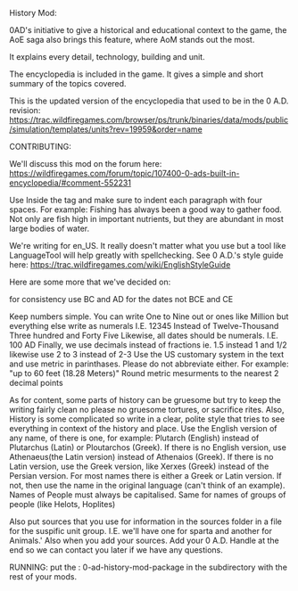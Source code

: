 History Mod:

0AD's initiative to give a historical and educational context to the game, the AoE saga also brings this feature, where AoM stands out the most.

It explains every detail, technology, building and unit.

The encyclopedia is included in the game. It gives a simple and short summary of the topics covered.

This is the updated version of the encyclopedia that used to be in the 0 A.D. revision: https://trac.wildfiregames.com/browser/ps/trunk/binaries/data/mods/public/simulation/templates/units?rev=19959&order=name

CONTRIBUTING:

We'll discuss this mod on the forum here:  
https://wildfiregames.com/forum/topic/107400-0-ads-built-in-encyclopedia/#comment-552231

Use <History> </History> Inside the <Identity> tag and make sure to indent each paragraph with four spaces. For example:
  <History>
      Fishing has always been a good way to gather food. Not only are fish high in important nutrients, but they are abundant in most large bodies of water.
  </History>

We're writing for en_US. It really doesn't matter what you use but a tool like LanguageTool will help greatly with spellchecking. See 0 A.D.'s style guide here: https://trac.wildfiregames.com/wiki/EnglishStyleGuide

Here are some more that we've decided on:

for consistency use BC and AD for the dates not BCE and CE

Keep numbers simple. You can write One to Nine out or ones like Million but everything else write as numerals I.E. 12345 Instead of Twelve-Thousand Three hundred and Forty Five
Likewise, all dates should be numerals. I.E. 100 AD
Finally, we use decimals instead of fractions ie. 1.5 instead 1 and 1/2 likewise use 2 to 3 instead of 2-3
Use the US customary system in the text and use metric in parinthases. Please do not abbreviate either. For example: "up to 60 feet (18.28 Meters)" Round metric mesurments to the nearest 2 decimal points

As for content, some parts of history can be gruesome but try to keep the writing fairly clean no please no gruesome tortures, or sacrifice rites.
Also, History is some complicated so write in a clear, polite style that tries to see everything in context of the history and place.
 Use the English version of any name, of there is one, for example: Plutarch (English) instead of Plutarchus (Latin) or Ploutarchos (Greek). If there is no English version, use Athenaeus(the Latin version) instead of Athenaios (Greek). If there is no Latin version, use the Greek version, like Xerxes (Greek) instead of the Persian version. For most names there is either a Greek or Latin version. If not, then use the name in the original language (can't think of an example). Names of People must always be capitalised. Same  for names of groups of people (like Helots, Hoplites)


Also put sources that you use for information in the sources folder in a file for the suspific unit group. I.E. we'll have one for sparta and another for Animals.'
Also when you add your sources. Add your 0 A.D. Handle at the end so we can contact you later if we have any questions.

RUNNING:
put the : 0-ad-history-mod-package in the subdirectory with the rest of your mods.



